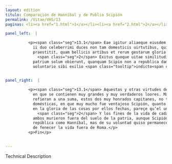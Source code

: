```yaml
---
layout: edition
titulo: Comparaçión de Hanníbal y de Publio Scipión
permalink: /Vitae/VHS/13
paginas: <li><a href="1.html">1</a></li><li><a href="2.html">2</a></li><li><a href="3.html">3</a></li><li><a href="4.html">4</a></li><li><a href="5.html">5</a></li><li><a href="6.html">6</a></li><li><a href="7.html">7</a></li><li><a href="8.html">8</a></li><li><a href="9.html">9</a></li><li><a href="10.html">10</a></li><li><a href="11.html">11</a></li><li><a href="12.html">12</a></li><li><a href="13.html">13</a></li>

panel_left:  |

          <p><span class="seg">13.1</span> Eae igitur aliaeque eiusdem generis sunt Aphricani propriae <span class="tooltip">uirtutes maxime<span class="tooltiptext">uirtutes quibus maxime <span class="siglas">F M N P R S U W</span> </span></span> ac uerissime laudes continentur. Verum ut haec omnia ad unam summam referantur,
            ii duo celeberrimi duces non tam domesticis uirtutibus, quibus Scipio magnopere
            praestitit, quam bellicis artibus et rerum gestarum gloria comparabiles esse uidentur.
              <span class="seg">2</span> Exitus quoque uitae similitudinem quandam prae se ferunt, quod ambo extra
            patrium solum obierunt, quanquam Scipio non a republica damnatus ut Hannibal, sed
            uoluntario sibi exilio <span class="tooltip">indicto<span class="tooltiptext">indicata <span class="siglas">U</span> </span></span> uitam extra urbem finiendam putauit.</p>
        

panel_right:  |

          <p><span class="seg">13.1</span> Aquestas y otras virtudes del mesmo linaje son proprias del Africano,
            en que se contienen muy grandes y muy verdaderos loores. Mas porque todas estas cosas se
            refieran a una suma, estos dos muy honrados capitanes, no tanto en las virtudes
            domésticas, en que muy mucho fue ventajoso Scipión, quanto en las artes de la guerra y
            en la gloria de las cosas por ellos fechas, pareçe qu’el uno al otro deve ser comparado.
              <span class="seg">2</span> Y los fines de la vida de cada uno d’ellos en alguno se semejan, en que
            ambos murieron fuera del suelo de la patria, aunque Scipión no fue condenado por la
            república como Hanníbal, mas de su voluntad quiso permanecer en destierro con propósito
            de fenecer la vida fuera de Roma.</p>
          <p>Fin</p>
        

---
```


Technical Description 